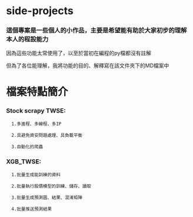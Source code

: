 # side-projects
### 這個專案是一些個人的小作品，主要是希望能有助於大家初步的理解本人的程設能力
因為這些功能太常使用了，以至於當初在編程的py檔都沒有註解

但為了各位能理解，我將功能的目的、解釋寫在該文件夾下的MD檔案中


# 檔案特點簡介
### Stock scrapy TWSE: 
      1.多進程、多線程、多IP
      
      2.具避免資安問題處理、具負載平衡
      
      3.自動化的爬蟲

### XGB_TWSE: 
      1.批量生成能訓練的資料
      
      2.批量執行股價模型的訓練、儲存、讀取
      
      3.批量生成預測圖、結果、混淆矩陣
      
      4.批量推送預測結果
